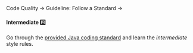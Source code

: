 <link rel="stylesheet" href="{{baseUrl}}/css/textbook.css">

<div class="website-content">

<div id="path">Code Quality &rarr; Guideline: Follow a Standard &rarr;</div>

<div id="title">

#### Intermediate :two:

</div>

<div id="body">

Go through the [provided Java coding standard](https://oss-generic.github.io/process/codingStandards/CodingStandard-Java.html) and learn the _intermediate_ style rules.

</div>

<div id="extras">

<include src="exercises.md" />

<div>

</div>
